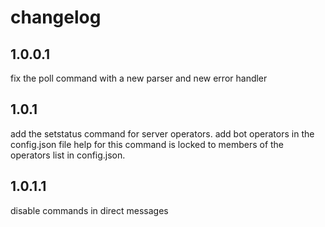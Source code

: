 # changelog

## 1.0.0.1
fix the poll command with a new parser and new error handler
## 1.0.1
add the setstatus command for server operators.
add bot operators in the config.json file
help for this command is locked to members of the operators list in config.json.
## 1.0.1.1
disable commands in direct messages
